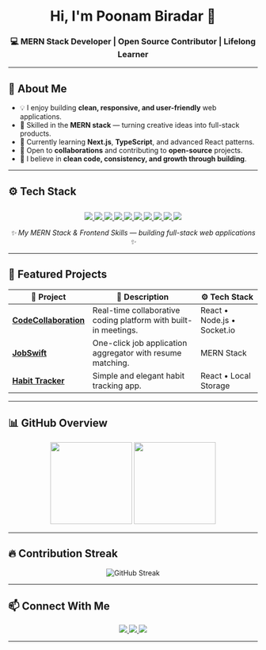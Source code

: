<!-- 💫 Intro -->
<h1 align="center">Hi, I'm <b>Poonam Biradar</b> 👋</h1>
<h3 align="center">💻 MERN Stack Developer | Open Source Contributor | Lifelong Learner</h3>

---

## 🌟 About Me  
- 💡 I enjoy building **clean, responsive, and user-friendly** web applications.  
- 🚀 Skilled in the **MERN stack** — turning creative ideas into full-stack products.  
- 🌱 Currently learning **Next.js**, **TypeScript**, and advanced React patterns.  
- 🤝 Open to **collaborations** and contributing to **open-source** projects.  
- 🎯 I believe in **clean code, consistency, and growth through building**.  

---

## ⚙️ Tech Stack
##
<p align="center">
  <a href="https://reactjs.org" target="_blank">
    <img src="https://img.shields.io/badge/React-61DAFB?style=for-the-badge&logo=react&logoColor=black" />
  </a>
  <a href="https://nextjs.org" target="_blank">
    <img src="https://img.shields.io/badge/Next.js-000000?style=for-the-badge&logo=next.js&logoColor=white" />
  </a>
  <a href="https://www.javascript.com/" target="_blank">
    <img src="https://img.shields.io/badge/JavaScript-F7DF1E?style=for-the-badge&logo=javascript&logoColor=black" />
  </a>
  <a href="https://www.typescriptlang.org/" target="_blank">
    <img src="https://img.shields.io/badge/TypeScript-3178C6?style=for-the-badge&logo=typescript&logoColor=white" />
  </a>
  <a href="https://nodejs.org/" target="_blank">
    <img src="https://img.shields.io/badge/Node.js-339933?style=for-the-badge&logo=node.js&logoColor=white" />
  </a>
  <a href="https://expressjs.com/" target="_blank">
    <img src="https://img.shields.io/badge/Express.js-000000?style=for-the-badge&logo=express&logoColor=white" />
  </a>
  <a href="https://www.mongodb.com/" target="_blank">
    <img src="https://img.shields.io/badge/MongoDB-47A248?style=for-the-badge&logo=mongodb&logoColor=white" />
  </a>
  <a href="https://www.w3schools.com/html/" target="_blank">
    <img src="https://img.shields.io/badge/HTML5-E34F26?style=for-the-badge&logo=html5&logoColor=white" />
  </a>
  <a href="https://www.w3schools.com/css/" target="_blank">
    <img src="https://img.shields.io/badge/CSS3-1572B6?style=for-the-badge&logo=css3&logoColor=white" />
  </a>
  <a href="https://tailwindcss.com/" target="_blank">
    <img src="https://img.shields.io/badge/TailwindCSS-06B6D4?style=for-the-badge&logo=tailwind-css&logoColor=white" />
  </a>
</p>

<p align="center"><i>✨ My MERN Stack & Frontend Skills — building full-stack web applications ✨</i></p>

---

## 🚀 Featured Projects  

| 🧩 Project | 📘 Description | ⚙️ Tech Stack |
|-------------|----------------|---------------|
| [**CodeCollaboration**](https://github.com/YOUR_REPO_LINK) | Real-time collaborative coding platform with built-in meetings. | React • Node.js • Socket.io |
| [**JobSwift**](https://github.com/YOUR_REPO_LINK) | One-click job application aggregator with resume matching. | MERN Stack |
| [**Habit Tracker**](https://github.com/YOUR_REPO_LINK) | Simple and elegant habit tracking app. | React • Local Storage |

---

## 📊 GitHub Overview

<p align="center">
  <img src="https://github-readme-stats.vercel.app/api?username=Poonam-Biradar&show_icons=true&theme=transparent&hide_border=true&count_private=true" height="165" />
  <img src="https://github-readme-stats.vercel.app/api/top-langs/?username=Poonam-Biradar&layout=compact&theme=transparent&hide_border=true" height="165" />
</p>

---

## 🔥 Contribution Streak  

<p align="center">
  <img src="https://streak-stats.demolab.com?user=Poonam-Biradar&theme=radical&hide_border=true" alt="GitHub Streak" />
</p>

---

## 📫 Connect With Me  

<p align="center">
  <a href="https://linkedin.com/in/YOUR_LINKEDIN" target="_blank">
    <img src="https://img.shields.io/badge/LinkedIn-0077B5?style=for-the-badge&logo=linkedin&logoColor=white" />
  </a>
  <a href="mailto:your-email@example.com" target="_blank">
    <img src="https://img.shields.io/badge/Gmail-D14836?style=for-the-badge&logo=gmail&logoColor=white" />
  </a>
  <a href="https://github.com/Poonam-Biradar" target="_blank">
    <img src="https://img.shields.io/badge/GitHub-181717?style=for-the-badge&logo=github&logoColor=white" />
  </a>
</p>

---

<!-- <p align="center">
  <img src="https://readme-typing-svg.herokuapp.com?font=Fira+Code&weight=500&size=20&pause=1000&color=F783B7&center=true&vCenter=true&width=600&lines=✨+Keep+Learning+%26+Building!;🚀+Consistency+Beats+Perfection!;🌱+Open+Source+is+Growth!;" alt="typing animation" />
</p> -->
